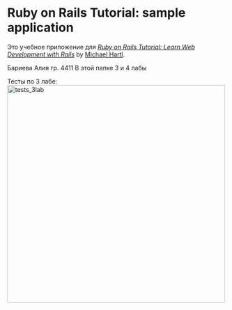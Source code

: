 # Ruby on Rails Tutorial: sample application

Это учебное приложение для
[*Ruby on Rails Tutorial:
Learn Web Development with Rails*](http://www.railstutorial.org/)
by [Michael Hartl](http://www.michaelhartl.com/).

Бариева Алия гр. 4411
В этой папке 3 и 4 лабы

Тесты по 3 лабе:
<img src="C:\Ruby\sample_app\tests3.jpg" alt="tests_3lab" width="500"/>